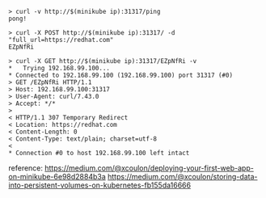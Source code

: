 ```
> curl -v http://$(minikube ip):31317/ping
pong!

> curl -X POST http://$(minikube ip):31317/ -d "full_url=https://redhat.com"
EZpNfRi

> curl -X GET http://$(minikube ip):31317/EZpNfRi -v
*   Trying 192.168.99.100...
* Connected to 192.168.99.100 (192.168.99.100) port 31317 (#0)
> GET /EZpNfRi HTTP/1.1
> Host: 192.168.99.100:31317
> User-Agent: curl/7.43.0
> Accept: */*
>
< HTTP/1.1 307 Temporary Redirect
< Location: https://redhat.com
< Content-Length: 0
< Content-Type: text/plain; charset=utf-8
<
* Connection #0 to host 192.168.99.100 left intact
```


reference:
https://medium.com/@xcoulon/deploying-your-first-web-app-on-minikube-6e98d2884b3a
https://medium.com/@xcoulon/storing-data-into-persistent-volumes-on-kubernetes-fb155da16666
